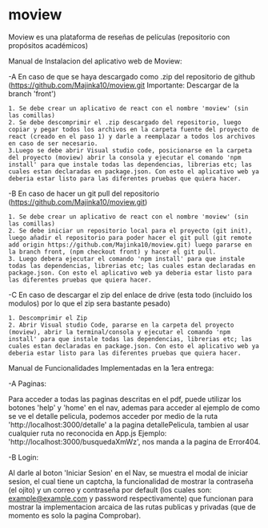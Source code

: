 # moview
Moview es una plataforma de reseñas de películas (repositorio con propósitos académicos)

Manual de Instalacion del aplicativo web de Moview:

-A  En caso de que se haya descargado como .zip del repositorio de github (https://github.com/Majinka10/moview.git Importante: Descargar de la branch 'front')

    1. Se debe crear un aplicativo de react con el nombre 'moview' (sin las comillas)
    2. Se debe descomprimir el .zip descargado del repositorio, luego copiar y pegar todos los archivos en la carpeta fuente del proyecto de react (creado en el paso 1) y darle a reemplazar a todos los archivos en caso de ser necesario.
    3.Luego se debe abrir Visual studio code, posicionarse en la carpeta del proyecto (moview) abrir la consola y ejecutar el comando 'npm install' para que instale todas las dependencias, librerias etc; las cuales estan declaradas en package.json. Con esto el aplicativo web ya deberia estar listo para las diferentes pruebas que quiera hacer.

-B En caso de hacer un git pull del repositorio (https://github.com/Majinka10/moview.git)

    1. Se debe crear un aplicativo de react con el nombre 'moview' (sin las comillas)
    2. Se debe iniciar un repositorio local para el proyecto (git init), luego añadir el repositorio para poder hacer el git pull (git remote add origin https://github.com/Majinka10/moview.git) luego pararse en la branch front, (npm checkout front) y hacer el git pull.
    3. Luego debera ejecutar el comando 'npm install' para que instale todas las dependencias, librerias etc; las cuales estan declaradas en package.json. Con esto el aplicativo web ya deberia estar listo para las diferentes pruebas que quiera hacer.

-C En caso de descargar el zip del enlace de drive (esta todo (incluido los modulos) por lo que el zip sera bastante pesado)

    1. Descomprimir el Zip
    2. Abrir Visual studio Code, pararse en la carpeta del proyecto (moview), abrir la terminal/consola y ejecutar el comando 'npm install' para que instale todas las dependencias, librerias etc; las cuales estan declaradas en package.json. Con esto el aplicativo web ya deberia estar listo para las diferentes pruebas que quiera hacer.

Manual de Funcionalidades Implementadas en la 1era entrega:

-A Paginas:

   Para acceder a todas las paginas descritas en el pdf, puede utilizar los botones 'help' y 'home' en el nav, ademas para acceder al ejemplo de como se ve el detalle pelicula, podemos acceder por medio de la ruta 'http://localhost:3000/detalle' a la pagina detallePelicula, tambien al usar cualquier ruta no reconocida en App.js Ejemplo: 'http://localhost:3000/busquedaXmWz', nos manda a la pagina de Error404.

-B Login: 

   Al darle al boton 'Iniciar Sesion' en el Nav, se muestra el modal de iniciar sesion, el cual tiene un captcha, la funcionalidad de mostrar la contraseña (el ojito) y un correo y contraseña por default (los cuales son: example@example.com y password respectivamente) que funcionan para mostrar la implementacion arcaica de las rutas publicas y privadas (que de momento es solo la pagina Comprobar).


